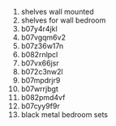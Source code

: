 1. shelves wall mounted
2. shelves for wall bedroom 
3. b07y4r4jkl				
4. b07vgqm6v2				
5. b07z36w17n				
6. b082rnlpcl				
7. b07vx66jsr				
8. b072c3nw2l				
9. b07mpdrjr9				
10. b07wrrjbgt				
11. b082pmd4vf				
12. b07cyy9f9r				
13. black metal bedroom sets
